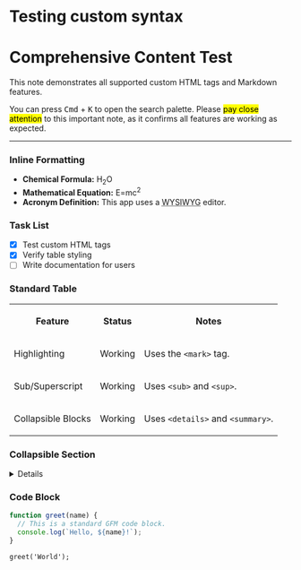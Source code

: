 # Testing custom syntax

# Comprehensive Content Test

This note demonstrates all supported custom HTML tags and Markdown features.

You can press <kbd>Cmd</kbd> + <kbd>K</kbd> to open the search palette. Please <mark>pay close attention</mark> to this important note, as it confirms all features are working as expected.

---

### Inline Formatting

- **Chemical Formula:** H<sub>2</sub>O
- **Mathematical Equation:** E=mc<sup>2</sup>
- **Acronym Definition:** This app uses a <abbr title="What You See Is What You Get">WYSIWYG</abbr> editor.

### Task List

- [x] Test custom HTML tags
- [x] Verify table styling
- [ ] Write documentation for users

### Standard Table

<table style="min-width: 75px;"><colgroup><col style="min-width: 25px;"><col style="min-width: 25px;"><col style="min-width: 25px;"></colgroup><tbody><tr><th colspan="1" rowspan="1"><p>Feature</p></th><th colspan="1" rowspan="1"><p>Status</p></th><th colspan="1" rowspan="1"><p>Notes</p></th></tr><tr><td colspan="1" rowspan="1"><p>Highlighting</p></td><td colspan="1" rowspan="1"><p>Working</p></td><td colspan="1" rowspan="1"><p>Uses the <code>&lt;mark&gt;</code> tag.</p></td></tr><tr><td colspan="1" rowspan="1"><p>Sub/Superscript</p></td><td colspan="1" rowspan="1"><p>Working</p></td><td colspan="1" rowspan="1"><p>Uses <code>&lt;sub&gt;</code> and <code>&lt;sup&gt;</code>.</p></td></tr><tr><td colspan="1" rowspan="1"><p>Collapsible Blocks</p></td><td colspan="1" rowspan="1"><p>Working</p></td><td colspan="1" rowspan="1"><p>Uses <code>&lt;details&gt;</code> and <code>&lt;summary&gt;</code>.</p></td></tr></tbody></table>

### Collapsible Section

<details>Details

Details

Details

Details

Details

Details Click here for advanced details

This is a collapsible section containing extra information. It's useful for hiding supplementary content or spoilers.

- You can nest lists inside.
- And other block elements, like another horizontal rule.

---


</details>

### Code Block

```javascript
function greet(name) {
  // This is a standard GFM code block.
  console.log(`Hello, ${name}!`);
}
```

`greet('World');`